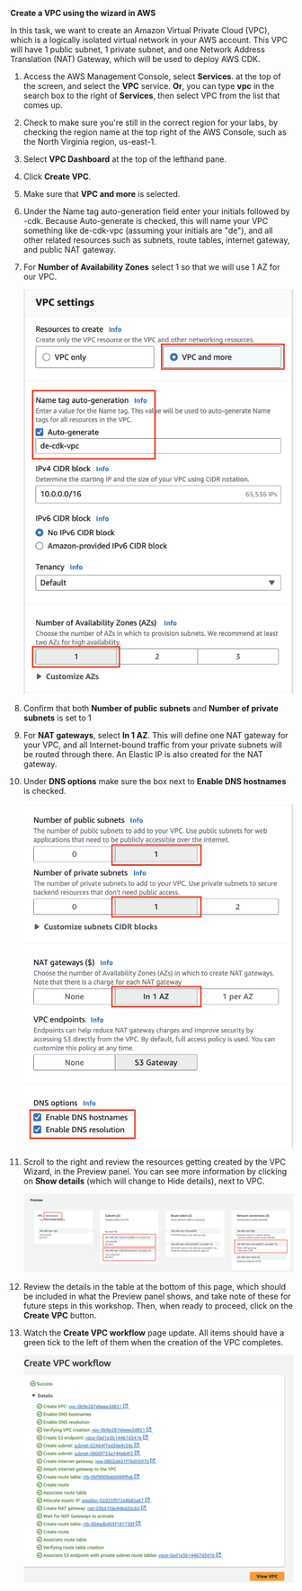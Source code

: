 **Create a VPC using the wizard in AWS**

In this task, we want to create an Amazon Virtual Private Cloud (VPC), which is a logically isolated virtual network in your AWS account. This VPC will have 1 public subnet, 1 private subnet, and one Network Address Translation (NAT) Gateway, which will be used to deploy AWS CDK.

1. Access the AWS Management Console, select **Services**. at the top of the screen, and select the **VPC** service. **Or**, you can type **vpc** in the search box to the right of **Services**, then select VPC from the list that comes up.

2. Check to make sure you're still in the correct region for your labs, by checking the region name at the top right of the AWS Console, such as the North Virginia region, us-east-1.

3. Select **VPC Dashboard** at the top of the lefthand pane.

4. Click **Create VPC**.

5. Make sure that **VPC and more** is selected.

6. Under the Name tag auto-generation field enter your initials followed by -cdk. Because Auto-generate is checked, this will name your VPC something like de-cdk-vpc (assuming your initials are "de"), and all other related resources such as subnets, route tables, internet gateway, and public NAT gateway.

7. For **Number of Availability Zones** select 1 so that we will use 1 AZ for our VPC.
   
    ![plot](./images/VPC1.png)
   
8. Confirm that both **Number of public subnets** and **Number of private subnets** is set to 1

9. For **NAT gateways**, select **In 1 AZ**. This will define one NAT gateway for your VPC, and all Internet-bound traffic from your private subnets will be routed through there. An Elastic IP is also created for the NAT gateway.

10. Under **DNS options** make sure the box next to **Enable DNS hostnames** is checked.
   
      ![plot](./images/VPC2.png)

11. Scroll to the right and review the resources getting created by the VPC Wizard, in the Preview panel. You can see more information by clicking on **Show details** (which will change to Hide details), next to VPC.
    
     ![plot](./images/VPC3.png)

12. Review the details in the table at the bottom of this page, which should be included in what the Preview panel shows, and take note of these for future steps in this workshop. Then, when ready to proceed, click on the **Create VPC** button.

13. Watch the **Create VPC workflow** page update. All items should have a green tick to the left of them when the creation of the VPC completes.

     ![plot](./images/VPC4.png)



